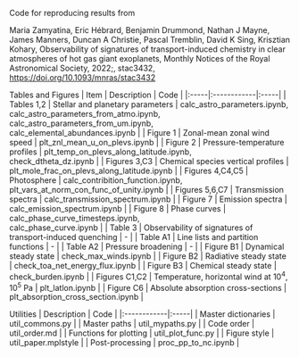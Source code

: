 Code for reproducing results from

Maria Zamyatina, Eric Hébrard, Benjamin Drummond, Nathan J Mayne, James Manners, Duncan A Christie, Pascal Tremblin, David K Sing, Krisztian Kohary, Observability of signatures of transport-induced chemistry in clear atmospheres of hot gas giant exoplanets, Monthly Notices of the Royal Astronomical Society, 2022;, stac3432, https://doi.org/10.1093/mnras/stac3432

Tables and Figures
| Item | Description | Code |
|:-----|:------------|:-----|
| Tables 1,2 | Stellar and planetary parameters | calc_astro_parameters.ipynb,<br />calc_astro_parameters_from_atmo.ipynb,<br />calc_astro_parameters_from_um.ipynb,<br />calc_elemental_abundances.ipynb |
| Figure 1 | Zonal-mean zonal wind speed | plt_znl_mean_u_on_plevs.ipynb |
| Figure 2 | Pressure-temperature profiles | plt_temp_on_plevs_along_latitude.ipynb,<br />check_dtheta_dz.ipynb |
| Figures 3,C3 | Chemical species vertical profiles | plt_mole_frac_on_plevs_along_latitude.ipynb |
| Figures 4,C4,C5 | Photosphere | calc_contribition_function.ipynb,<br />plt_vars_at_norm_con_func_of_unity.ipynb |
| Figures 5,6,C7 | Transmission spectra | calc_transmission_spectrum.ipynb |
| Figure 7 | Emission spectra | calc_emission_spectrum.ipynb |
| Figure 8 | Phase curves | calc_phase_curve_timesteps.ipynb,<br />calc_phase_curve.ipynb |
| Table 3 |  Observability of signatures of<br />transport-induced quenching | - |
| Table A1 | Line lists and partition functions | - |
| Table A2 | Pressure broadening | - |
| Figure B1 | Dynamical steady state | check_max_winds.ipynb |
| Figure B2 | Radiative steady state | check_toa_net_energy_flux.ipynb |
| Figure B3 | Chemical steady state | check_burden.ipynb |
| Figures C1,C2 | Temperature, horizontal wind at 10<sup>4</sup>, 10<sup>5</sup> Pa | plt_latlon.ipynb |
| Figure C6 | Absolute absorption cross-sections | plt_absorption_cross_section.ipynb |

Utilities
| Description | Code |
|:------------|:-----|
| Master dictionaries | util_commons.py |
| Master paths | util_mypaths.py |
| Code order | util_order.md |
| Functions for plotting | util_plot_func.py |
| Figure style | util_paper.mplstyle |
| Post-processing | proc_pp_to_nc.ipynb |